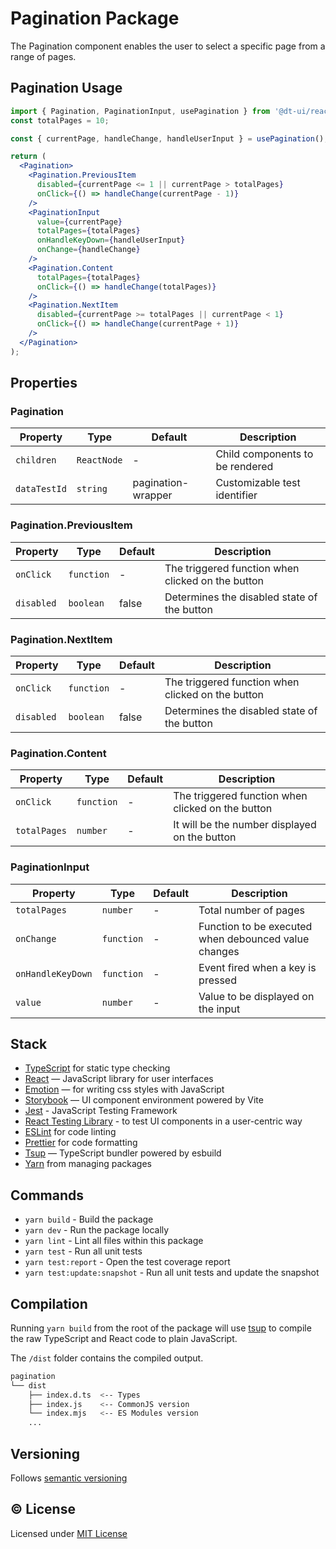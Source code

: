 # Pagination Package

The Pagination component enables the user to select a specific page from a range of pages.

## Pagination Usage

```jsx
import { Pagination, PaginationInput, usePagination } from '@dt-ui/react';
const totalPages = 10;

const { currentPage, handleChange, handleUserInput } = usePagination();

return (
  <Pagination>
    <Pagination.PreviousItem
      disabled={currentPage <= 1 || currentPage > totalPages}
      onClick={() => handleChange(currentPage - 1)}
    />
    <PaginationInput
      value={currentPage}
      totalPages={totalPages}
      onHandleKeyDown={handleUserInput}
      onChange={handleChange}
    />
    <Pagination.Content
      totalPages={totalPages}
      onClick={() => handleChange(totalPages)}
    />
    <Pagination.NextItem
      disabled={currentPage >= totalPages || currentPage < 1}
      onClick={() => handleChange(currentPage + 1)}
    />
  </Pagination>
);
```

## Properties

### Pagination

| Property     | Type        | Default            | Description                     |
| ------------ | ----------- | ------------------ | ------------------------------- |
| `children`   | `ReactNode` | -                  | Child components to be rendered |
| `dataTestId` | `string`    | pagination-wrapper | Customizable test identifier    |

### Pagination.PreviousItem

| Property   | Type       | Default | Description                                       |
| ---------- | ---------- | ------- | ------------------------------------------------- |
| `onClick`  | `function` | -       | The triggered function when clicked on the button |
| `disabled` | `boolean`  | false   | Determines the disabled state of the button       |

### Pagination.NextItem

| Property   | Type       | Default | Description                                       |
| ---------- | ---------- | ------- | ------------------------------------------------- |
| `onClick`  | `function` | -       | The triggered function when clicked on the button |
| `disabled` | `boolean`  | false   | Determines the disabled state of the button       |

### Pagination.Content

| Property     | Type       | Default | Description                                       |
| ------------ | ---------- | ------- | ------------------------------------------------- |
| `onClick`    | `function` | -       | The triggered function when clicked on the button |
| `totalPages` | `number`   | -       | It will be the number displayed on the button     |

### PaginationInput

| Property          | Type       | Default | Description                                          |
| ----------------- | ---------- | ------- | ---------------------------------------------------- |
| `totalPages`      | `number`   | -       | Total number of pages                                |
| `onChange`        | `function` | -       | Function to be executed when debounced value changes |
| `onHandleKeyDown` | `function` | -       | Event fired when a key is pressed                    |
| `value`           | `number`   | -       | Value to be displayed on the input                   |

## Stack

- [TypeScript](https://www.typescriptlang.org/) for static type checking
- [React](https://reactjs.org/) — JavaScript library for user interfaces
- [Emotion](https://emotion.sh/docs/introduction) — for writing css styles with JavaScript
- [Storybook](https://storybook.js.org/) — UI component environment powered by Vite
- [Jest](https://jestjs.io/) - JavaScript Testing Framework
- [React Testing Library](https://testing-library.com/) - to test UI components in a user-centric way
- [ESLint](https://eslint.org/) for code linting
- [Prettier](https://prettier.io) for code formatting
- [Tsup](https://github.com/egoist/tsup) — TypeScript bundler powered by esbuild
- [Yarn](https://yarnpkg.com/) from managing packages

## Commands

- `yarn build` - Build the package
- `yarn dev` - Run the package locally
- `yarn lint` - Lint all files within this package
- `yarn test` - Run all unit tests
- `yarn test:report` - Open the test coverage report
- `yarn test:update:snapshot` - Run all unit tests and update the snapshot

## Compilation

Running `yarn build` from the root of the package will use [tsup](https://tsup.egoist.dev/) to compile the raw TypeScript and React code to plain JavaScript.

The `/dist` folder contains the compiled output.

```bash
pagination
└── dist
    ├── index.d.ts  <-- Types
    ├── index.js    <-- CommonJS version
    └── index.mjs   <-- ES Modules version
    ...
```

## Versioning

Follows [semantic versioning](https://semver.org/)

## &copy; License

Licensed under [MIT License](LICENSE.md)
